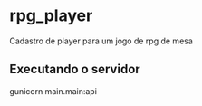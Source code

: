 # rpg_player
Cadastro de player para um jogo de rpg de mesa


## Executando o servidor
gunicorn main.main:api